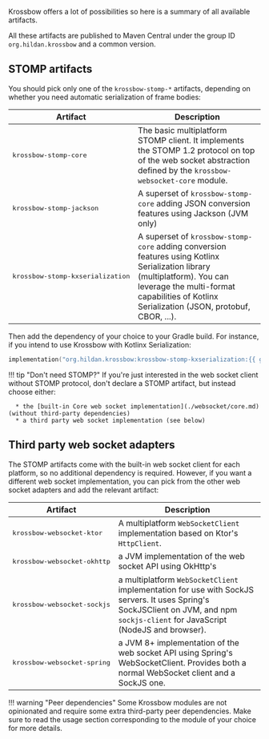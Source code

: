 Krossbow offers a lot of possibilities so here is a summary of all available artifacts.

All these artifacts are published to Maven Central under the group ID `org.hildan.krossbow` and a common version.

## STOMP artifacts

You should pick only one of the `krossbow-stomp-*` artifacts, depending on whether you need automatic serialization of frame bodies:

| Artifact                                  | Description |
|-------------------------------------------|-------------|
| <pre>krossbow-stomp-core</pre>            | The basic multiplatform STOMP client. It implements the STOMP 1.2 protocol on top of the web socket abstraction defined by the `krossbow-websocket-core` module. |
| <pre>krossbow-stomp-jackson</pre>         | A superset of `krossbow-stomp-core` adding JSON conversion features using Jackson (JVM only) |
| <pre>krossbow-stomp-kxserialization</pre> | A superset of `krossbow-stomp-core` adding conversion features using Kotlinx Serialization library (multiplatform). You can leverage the multi-format capabilities of Kotlinx Serialization (JSON, protobuf, CBOR, ...). |

Then add the dependency of your choice to your Gradle build.
For instance, if you intend to use Krossbow with Kotlinx Serialization:

```kotlin
implementation("org.hildan.krossbow:krossbow-stomp-kxserialization:{{ git.tag }}")
```

!!! tip "Don't need STOMP?"
    If you're just interested in the web socket client without STOMP protocol, don't declare a STOMP artifact, but 
    instead choose either:

      * the [built-in Core web socket implementation](./websocket/core.md) (without third-party dependencies)
      * a third party web socket implementation (see below)

## Third party web socket adapters

The STOMP artifacts come with the built-in web socket client for each platform, so no additional dependency is required.
However, if you want a different web socket implementation, you can pick from the other web socket adapters and add the relevant artifact:

| Artifact                             | Description |
|--------------------------------------|-------------|
| <pre>krossbow-websocket-ktor</pre>   | A multiplatform `WebSocketClient` implementation based on Ktor's `HttpClient`. |
| <pre>krossbow-websocket-okhttp</pre> | a JVM implementation of the web socket API using OkHttp's |
| <pre>krossbow-websocket-sockjs</pre> | a multiplatform `WebSocketClient` implementation for use with SockJS servers. It uses Spring's SockJSClient on JVM, and npm `sockjs-client` for JavaScript (NodeJS and browser). |
| <pre>krossbow-websocket-spring</pre> | a JVM 8+ implementation of the web socket API using Spring's WebSocketClient. Provides both a normal WebSocket client and a SockJS one. |

!!! warning "Peer dependencies"
    Some Krossbow modules are not opinionated and require some extra third-party peer dependencies.
    Make sure to read the usage section corresponding to the module of your choice for more details.  
